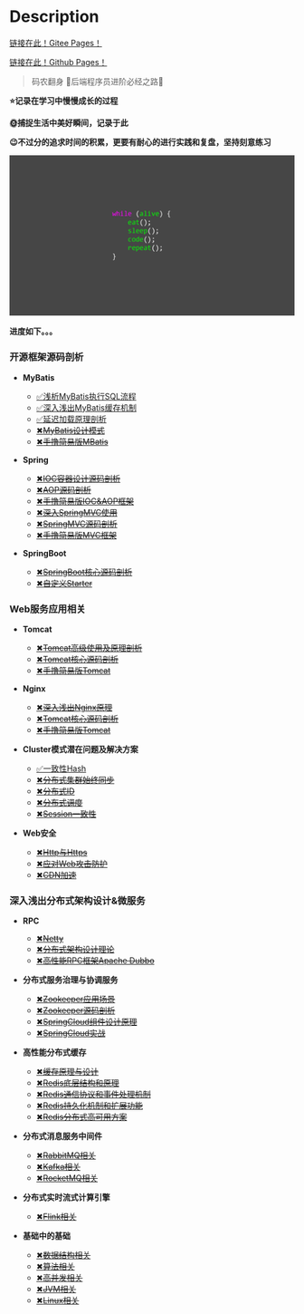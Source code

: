# Description

[链接在此！Gitee Pages！]( https://effective-java.gitee.io/codewars)

[链接在此！Github Pages！]( https://ryan-m1.github.io/CodeWars/#/)


> 码农翻身 🔔后端程序员进阶必经之路🔔

**⭐记录在学习中慢慢成长的过程**

**🌞捕捉生活中美好瞬间，记录于此**

**😉不过分的追求时间的积累，更要有耐心的进行实践和复盘，坚持刻意练习**

![](docs/_media/img/bg2.png ':size=80%')

**进度如下。。。**

### 开源框架源码剖析<!-- {docsify-ignore} -->

* **MyBatis**

    - [✅浅析MyBatis执行SQL流程](docs/blog/backend_developer/Mybatis/ExecuteSQL.md)
    - [✅深入浅出MyBatis缓存机制](docs/blog/backend_developer/Mybatis/ThreeCache.md)
    - [✅延迟加载原理剖析](docs/blog/backend_developer/Mybatis/LazyLoading.md)
    - [✖~~MyBatis设计模式~~](docs/blog/backend_developer/Mybatis/DesignPattern.md)
    - [✖~~手撸简易版MBatis~~](docs/blog/backend_developer/Mybatis/MBatis.md)

* **Spring**
    - [✖~~IOC容器设计源码剖析~~]()
    - [✖~~AOP源码剖析~~]()
    - [✖~~手撸简易版IOC&AOP框架~~]()
    - [✖~~深入SpringMVC使用~~]()
    - [✖~~SpringMVC源码剖析~~]()
    - [✖~~手撸简易版MVC框架~~]()

* **SpringBoot**
    - [✖~~SpringBoot核心源码剖析~~]()
    - [✖~~自定义Starter~~]()

### Web服务应用相关<!-- {docsify-ignore} -->

* **Tomcat**
    - [✖~~Tomcat高级使用及原理剖析~~]()
    - [✖~~Tomcat核心源码剖析~~]()
    - [✖~~手撸简易版Tomcat~~]()

* **Nginx**
    - [✖~~深入浅出Nginx原理~~]()
    - [✖~~Tomcat核心源码剖析~~]()
    - [✖~~手撸简易版Tomcat~~]()

* **Cluster模式潜在问题及解决方案**
    - [✅一致性Hash](docs/blog/backend_developer/Cluster/ConsistentHashing.md)
    - [✖~~分布式集群始终同步~~]()
    - [✖~~分布式ID~~]()
    - [✖~~分布式调度~~]()
    - [✖~~Session一致性~~]()

* **Web安全**
    - [✖~~Http与Https~~]()
    - [✖~~应对Web攻击防护~~]()
    - [✖~~CDN加速~~]()

### 深入浅出分布式架构设计&微服务<!-- {docsify-ignore} -->

* **RPC**
    - [✖~~Netty~~]()
    - [✖~~分布式架构设计理论~~]()
    - [✖~~高性能RPC框架Apache Dubbo~~]()

* **分布式服务治理与协调服务**
    - [✖~~Zookeeper应用场景~~]()
    - [✖~~Zookeeper源码剖析~~]()
    - [✖~~SpringCloud组件设计原理~~]()
    - [✖~~SpringCloud实战~~]()


* **高性能分布式缓存**
    - [✖~~缓存原理与设计~~]()
    - [✖~~Redis底层结构和原理~~]()
    - [✖~~Redis通信协议和事件处理机制~~]()
    - [✖~~Redis持久化机制和扩展功能~~]()
    - [✖~~Redis分布式高可用方案~~]()

* **分布式消息服务中间件**
    - [✖~~RabbitMQ相关~~]()
    - [✖~~Kafka相关~~]()
    - [✖~~RocketMQ相关~~]()

* **分布式实时流式计算引擎**
    - [✖~~Flink相关~~]()


* **基础中的基础**
    - [✖~~数据结构相关~~]()
    - [✖~~算法相关~~]()
    - [✖~~高并发相关~~]()
    - [✖~~JVM相关~~]()
    - [✖~~Linux相关~~]()

    


